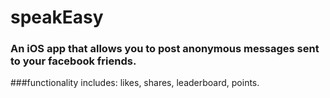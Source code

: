 # speakEasy

### An iOS app that allows you to post anonymous messages sent to your facebook friends.
###functionality includes: likes, shares, leaderboard, points. 
